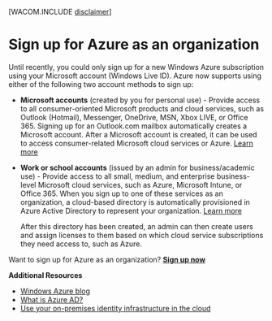 <properties
	pageTitle="Sign up for Azure as an organization"
	description="Learn how you can use a work or school account to leverage the existing user accounts, policies, settings, or on-premise server deployments you already have and improve efficiency between your organization's on-premises identity infrastructure and Azure AD."
	services="active-directory"
	documentationCenter=""
	authors="markvi"
	manager="stevenpo"
	editor=""/>

<tags
	ms.service="active-directory"
	ms.date="07/30/2015"
	wacn.date=""/>


<!-- keep by customization: begin -->
[WACOM.INCLUDE [disclaimer](../includes/disclaimer)]
<!-- keep by customization: end -->
# Sign up for Azure as an organization

Until recently, you could only sign up for a new Windows Azure subscription using your Microsoft account (Windows Live ID). Azure now supports using either of the following two account methods to sign up:

* **Microsoft accounts** (created by you for personal use) - Provide access to all consumer-oriented Microsoft products and cloud services, such as Outlook (Hotmail), Messenger, OneDrive, MSN, Xbox LIVE, or Office 365. Signing up for an Outlook.com mailbox automatically creates a Microsoft account. After a Microsoft account is created, it can be used to access consumer-related Microsoft cloud services or Azure. [Learn more](http://www.microsoft.com/account/default.aspx)

* **Work or school accounts** (issued by an admin for business/academic use) - Provide access to all small, medium, and enterprise business-level Microsoft cloud services, such as Azure, Microsoft Intune, or Office 365. When you sign up to one of these services as an organization, a cloud-based directory is automatically provisioned in Azure Active Directory to represent your organization. [Learn more](/documentation/articles/active-directory-administer)

	After this directory has been created, an admin can then create users and assign licenses to them based on which cloud service subscriptions they need access to, such as Azure.

Want to sign up for Azure as an organization? [**Sign up now**](/pricing/overview/)

**Additional Resources**

* [Windows Azure blog](http://azure.microsoft.com/blog/)
* [What is Azure AD?](/documentation/articles/active-directory-whatis)
* [Use your on-premises identity infrastructure in the cloud](/documentation/articles/active-directory-aadconnect)
